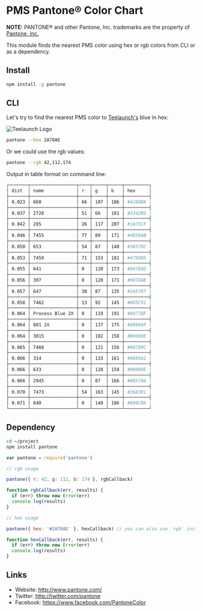 
# PMS Pantone® Color Chart

**NOTE:** PANTONE® and other Pantone, Inc. trademarks are the property of [Pantone, Inc.][1]

This module finds the nearest PMS color using hex or rgb colors from CLI or as a dependency.


## Install

```bash
npm install -g pantone
```


## CLI

Let's try to find the nearest PMS color to [Teelaunch's][2] blue in hex:

![Teelaunch Logo](https://d33304ifi1rp4s.cloudfront.net/img/teelaunch-logo.png "Teelaunch Logo")

```bash
pantone --hex 2A70AE
```

Or we could use the rgb values:

```bash
pantone --rgb 42,112,174
```

Output in table format on command line:

```bash
┌───────┬─────────────────┬────┬─────┬─────┬─────────┐
│ dist  │ name            │ r  │ g   │ b   │ hex     │
├───────┼─────────────────┼────┼─────┼─────┼─────────┤
│ 0.023 │ 660             │ 66 │ 107 │ 186 │ #426BBA │
├───────┼─────────────────┼────┼─────┼─────┼─────────┤
│ 0.037 │ 2728            │ 51 │ 66  │ 181 │ #3342B5 │
├───────┼─────────────────┼────┼─────┼─────┼─────────┤
│ 0.042 │ 285             │ 26 │ 117 │ 207 │ #1A75CF │
├───────┼─────────────────┼────┼─────┼─────┼─────────┤
│ 0.046 │ 7455            │ 77 │ 89  │ 171 │ #4D59AB │
├───────┼─────────────────┼────┼─────┼─────┼─────────┤
│ 0.050 │ 653             │ 54 │ 87  │ 140 │ #36578C │
├───────┼─────────────────┼────┼─────┼─────┼─────────┤
│ 0.053 │ 7459            │ 71 │ 153 │ 181 │ #4799B5 │
├───────┼─────────────────┼────┼─────┼─────┼─────────┤
│ 0.055 │ 641             │ 0  │ 120 │ 173 │ #0078AD │
├───────┼─────────────────┼────┼─────┼─────┼─────────┤
│ 0.056 │ 307             │ 0  │ 120 │ 171 │ #0078AB │
├───────┼─────────────────┼────┼─────┼─────┼─────────┤
│ 0.057 │ 647             │ 38 │ 87  │ 135 │ #265787 │
├───────┼─────────────────┼────┼─────┼─────┼─────────┤
│ 0.058 │ 7462            │ 13 │ 92  │ 145 │ #0D5C91 │
├───────┼─────────────────┼────┼─────┼─────┼─────────┤
│ 0.064 │ Process Blue 2X │ 0  │ 119 │ 191 │ #0077BF │
├───────┼─────────────────┼────┼─────┼─────┼─────────┤
│ 0.064 │ 801 2X          │ 0  │ 137 │ 175 │ #0089AF │
├───────┼─────────────────┼────┼─────┼─────┼─────────┤
│ 0.064 │ 3015            │ 0  │ 102 │ 158 │ #00669E │
├───────┼─────────────────┼────┼─────┼─────┼─────────┤
│ 0.065 │ 7468            │ 0  │ 121 │ 156 │ #00789C │
├───────┼─────────────────┼────┼─────┼─────┼─────────┤
│ 0.066 │ 314             │ 0  │ 133 │ 161 │ #0085A1 │
├───────┼─────────────────┼────┼─────┼─────┼─────────┤
│ 0.066 │ 633             │ 0  │ 128 │ 158 │ #00809E │
├───────┼─────────────────┼────┼─────┼─────┼─────────┤
│ 0.066 │ 2945            │ 0  │ 87  │ 166 │ #0057A6 │
├───────┼─────────────────┼────┼─────┼─────┼─────────┤
│ 0.070 │ 7473            │ 54 │ 163 │ 145 │ #36A391 │
├───────┼─────────────────┼────┼─────┼─────┼─────────┤
│ 0.071 │ 640             │ 0  │ 140 │ 186 │ #008CBA │
└───────┴─────────────────┴────┴─────┴─────┴─────────┘
```


## Dependency

```bash
cd ~/project
npm install pantone
```

```js
var pantone = require('pantone')

// rgb usage

pantone({ r: 42, g: 112, b: 174 }, rgbCallback)

function rgbCallback(err, results) {
  if (err) throw new Error(err)
  console.log(results)
}

// hex usage

pantone({ hex: '#2A70AE' }, hexCallback) // you can also use `rgb` instead of `hex`

function hexCallback(err, results) {
  if (err) throw new Error(err)
  console.log(results)
}
```

## Links

* Website: <http://www.pantone.com/>
* Twitter: <http://twitter.com/pantone>
* Facebook: <https://www.facebook.com/PantoneColor>

[1]: http://www.pantone.com/
[2]: https://teelaunch.com

